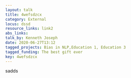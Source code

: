 ```yaml
---
layout: talk
title: 4wefsdzcx
category: External
locus: dssd
resource_links: link2
abs_links: 
talk_by: Kenneth Joseph
date: 2020-06-27T13:12
tagged_projects: Bias in NLP,Education 1, Education 3
tagged_funding: The best gift ever
key: 4wefsdzcx
---
```


<p>sadds</p>
